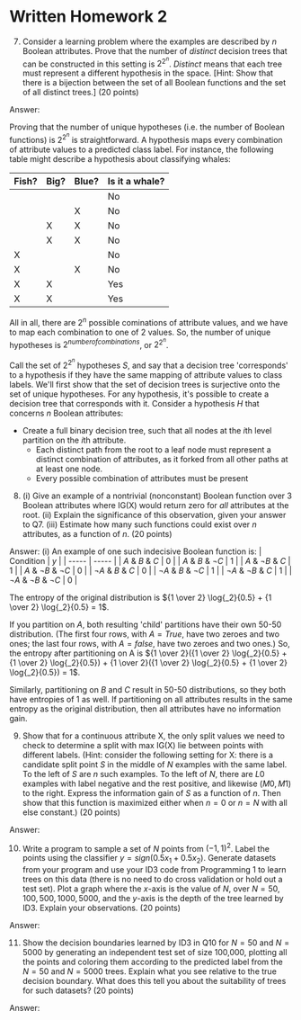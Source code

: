 # Written Homework 2
7. Consider a learning problem where the examples are described by $n$ Boolean attributes. Prove that the number of *distinct* decision trees that can be constructed in this setting is $2^{2^n}$. *Distinct* means that each tree must represent a different hypothesis in the space. \[Hint: Show that there is a bijection between the set of all Boolean functions and the set of all distinct trees.\] (20 points)

Answer: 

Proving that the number of unique hypotheses (i.e. the number of Boolean functions) is $2^{2^n}$ is straightforward. A hypothesis maps every combination of attribute values to a predicted class label. For instance, the following table might describe a hypothesis about classifying whales:

| Fish? | Big? | Blue? | Is it a whale? |
| ----- | ----- | ----- | ----- |
|  |  |  | No |
|  |  | X | No |
|  | X | X | No |
|  | X | X | No |
| X |  |  | No |
| X |  | X | No |
| X | X |  | Yes |
| X | X |  | Yes |

All in all, there are $2^n$ possible cominations of attribute values, and we have to map each combination to one of 2 values. So, the number of unique hypotheses is $2^{number of combinations}$, or $2^{2^n}$.

Call the set of $2^{2^n}$ hypotheses $S$, and say that a decision tree 'corresponds' to a hypothesis if they have the same mapping of attribute values to class labels. We'll first show that the set of decision trees is surjective onto the set of unique hypotheses. For any hypothesis, it's possible to create a decision tree that corresponds with it. Consider a hypothesis $H$ that concerns $n$ Boolean attributes:
- Create a full binary decision tree, such that all nodes at the $i$th level partition on the $i$th attribute.
  - Each distinct path from the root to a leaf node must represent a distinct combination of attributes, as it forked from all other paths at at least one node.
  - Every possible combination of attributes must be present

8.	(i) Give an example of a nontrivial (nonconstant) Boolean function over $3$ Boolean attributes where IG(X) would return zero for *all* attributes at the root. (ii) Explain the significance of this observation, given your answer to Q7. (iii) Estimate how many such functions could exist over $n$ attributes, as a function of $n$. (20 points)

Answer:
(i) An example of one such indecisive Boolean function is:
| Condition | $y$ |
| ----- | ----- |
| $A$ & $B$ & $C$ | 0 |
| $A$ & $B$ & $\neg C$ | 1 |
| $A$ & $\neg B$ & $C$ | 1 |
| $A$ & $\neg B$ & $\neg C$ | 0 |
| $\neg A$ & $B$ & $C$ | 0 |
| $\neg A$ & $B$ & $\neg C$ | 1 |
| $\neg A$ & $\neg B$ & $C$ | 1 |
| $\neg A$ & $\neg B$ & $\neg C$ | 0 |

The entropy of the original distribution is ${1 \over 2} \log{_2}{0.5} + {1 \over 2} \log{_2}{0.5} = 1$.

If you partition on $A$, both resulting 'child' partitions have their own 50-50 distribution. (The first four rows, with $A = True$, have two zeroes and two ones; the last four rows, with $A = false$, have two zeroes and two ones.) So, the entropy after partitioning on A is ${1 \over 2}({1 \over 2} \log{_2}{0.5} + {1 \over 2} \log{_2}{0.5}) + {1 \over 2}({1 \over 2} \log{_2}{0.5} + {1 \over 2} \log{_2}{0.5}) = 1$.

Similarly, partitioning on $B$ and $C$ result in 50-50 distributions, so they both have entropies of 1 as well. If partitioning on all attributes results in the same entropy as the original distribution, then all attributes have no information gain.

 
9.	Show that for a continuous attribute X, the only split values we need to check to determine a split with max IG(X) lie between points with different labels. (Hint: consider the following setting for X: there is a candidate split point $S$ in the middle of $N$ examples with the same label. To the left of $S$ are $n$ such examples. To the left of $N$, there are $L0$ examples with label negative and the rest positive, and likewise $(M0, M1)$ to the right. Express the information gain of $S$ as a function of $n$. Then show that this function is maximized either when $n=0$ or $n=N$ with all else constant.) (20 points)

Answer:

10.	Write a program to sample a set of $N$ points from $(−1,1)^2$. Label the points using the classifier $y=sign(0.5x_1+0.5x_2)$. Generate datasets from your program and use your ID3 code from Programming 1 to learn trees on this data (there is no need to do cross validation or hold out a test set). Plot a graph where the $x$-axis is the value of $N$, over $N={50, 100, 500, 1000, 5000}$, and the $y$-axis is the depth of the tree learned by ID3. Explain your observations. (20 points)

Answer: 

11.	Show the decision boundaries learned by ID3 in Q10 for $N=50$ and $N=5000$ by generating an independent test set of size 100,000, plotting all the points and coloring them according to the predicted label from the $N=50$ and $N=5000$ trees. Explain what you see relative to the true decision boundary. What does this tell you about the suitability of trees for such datasets? (20 points)

Answer:

